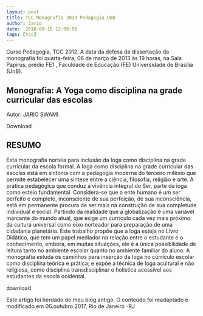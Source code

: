 ```yaml
---
layout: post
title: TCC Monografia 2013 Pedagogia UnB
author: Jario
date:  2018-09-16 12:09:06
tags: [tcc]
---
```

Curso Pedagogia, TCC 2012. A data da defesa da dissertação da monografia foi quarta-feira, 06 de março de 2013 às 19 horas, na Sala Papirus, prédio FE1 , Faculdade de Educação (FE) Universidade de Brasilia (UnB).
  
## Monografia: A Yoga como disciplina na grade curricular das escolas

Autor: JARIO SWAMI
  
Download

## RESUMO

Esta monografia norteia para inclusão da Ioga como disciplina na grade curricular da escola formal. A Ioga como disciplina na grade curricular das escolas está em sintonia com a pedagogia moderna do terceiro milênio que permite estabelecer uma síntese entre a ciência, filosofia, religião e arte. A prática pedagógica que conduz a vivência integral do Ser, parte da ioga como esteio fundamental. Considera-se que o ente humano é um ser perfeito e completo, inconsciente de sua perfeição, de sua inconsciência, está em permanente procura de ser mais na construção de sua completude individual e social. Partindo da realidade que a globalização é uma variável marcante do mundo atual, que exige um currículo cada vez mais próximo da cultura universal como eixo norteador para preparação de uma cidadania planetária. Este trabalho propõe que a Ioga esteja no Livro Didático, que tem um papel mediador na relação entre o estudante e o conhecimento, embora, em muitas situações, ele é a única possibilidade de leitura tanto no ambiente escolar quanto no ambiente familiar do aluno. A monografia estuda os caminhos para inserção da Ioga no currículo escolar como disciplina teórica e prática; e expõe a técnica de Ioga acultural e não religiosa, como disciplina transdisciplinar e holística acessível aos estudantes da escola ocidental.

download

Este artigo foi herdado do meu blog antigo. O conteúdo foi readaptado e modificado em 06.outubro.2017, Rio de Janeiro -RJ
